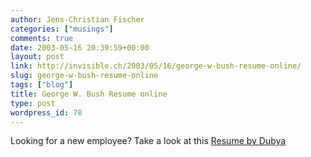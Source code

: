```yaml
---
author: Jens-Christian Fischer
categories: ["musings"]
comments: true
date: 2003-05-16 20:39:59+00:00
layout: post
link: http://invisible.ch/2003/05/16/george-w-bush-resume-online/
slug: george-w-bush-resume-online
tags: ["blog"]
title: George W. Bush Resume online
type: post
wordpress_id: 78
---
```


Looking for a new employee? Take a look at this [Resume by Dubya](http://michaelw.net/Articles/GeorgeBushsresumebyKellyK.html)
